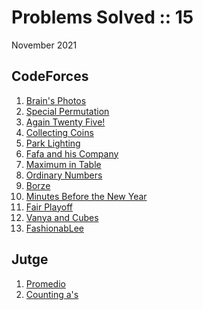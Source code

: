 # Problems Solved :: 15
November 2021

CodeForces
-----------------
1. [Brain's Photos](https://codeforces.com/problemset/problem/707/A)
1. [Special Permutation](https://codeforces.com/problemset/problem/1454/A)
1. [Again Twenty Five!](https://codeforces.com/problemset/problem/630/A)
1. [Collecting Coins](https://codeforces.com/problemset/problem/1294/A)
1. [Park Lighting](https://codeforces.com/problemset/problem/1358/A)
1. [Fafa and his Company](https://codeforces.com/problemset/problem/935/A)
1. [Maximum in Table](https://codeforces.com/problemset/problem/509/A)
1. [Ordinary Numbers](https://codeforces.com/problemset/problem/1520/B)
1. [Borze](https://codeforces.com/problemset/problem/32/B)
1. [Minutes Before the New Year](https://codeforces.com/problemset/problem/1283/A)
1. [Fair Playoff](https://codeforces.com/problemset/problem/1535/A)
1. [Vanya and Cubes](https://codeforces.com/problemset/problem/492/A)
1. [FashionabLee](https://codeforces.com/problemset/problem/1369/A)

Jutge
-----------------
1. [Promedio](https://jutge.org/problems/P99182)
1. [Counting a's](https://jutge.org/problems/P97969)